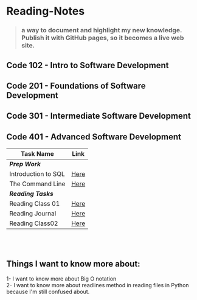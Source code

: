 # Reading-Notes

> ### a way to document and highlight my new knowledge. Publish it with GitHub pages, so it becomes a live web site.

## Code 102 - Intro to Software Development

## Code 201 - Foundations of Software Development

## Code 301 - Intermediate Software Development

## Code 401 - Advanced Software Development

|Task Name |Link  |
--- | --- |
|***Prep Work***||
|Introduction to SQL|[Here](Introduction-to-SQL/SQL-summary.md)|
|The Command Line|[Here](The-Command-Line.md)|
| ***Reading Tasks***||
|Reading Class 01|[Here](Reading-Classes/class01.md)|
|Reading Journal|[Here](Reading-Classes/Learning-Journal.md)|
|Reading Class02|[Here](Reading-Classes/Reading-Class02.md)|
</br></br>

## Things I want to know more about:
1- I want to know more about Big O notation </br>
2- I want to know more about readlines method in reading files in Python because I'm still confused about.  </br>
